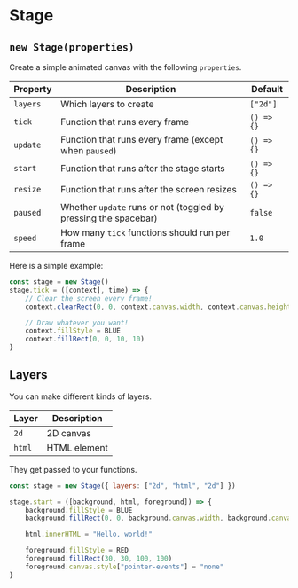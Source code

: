 # Stage

## `new Stage(properties)`

Create a simple animated canvas with the following `properties`.

| Property | Description                                                     | Default    |
| -------- | --------------------------------------------------------------- | ---------- |
| `layers` | Which layers to create                                          | `["2d"]`   |
| `tick`   | Function that runs every frame                                  | `() => {}` |
| `update` | Function that runs every frame (except when `paused`)           | `() => {}` |
| `start`  | Function that runs after the stage starts                       | `() => {}` |
| `resize` | Function that runs after the screen resizes                     | `() => {}` |
| `paused` | Whether `update` runs or not (toggled by pressing the spacebar) | `false`    |
| `speed`  | How many `tick` functions should run per frame                  | `1.0`      |

Here is a simple example:

```javascript
const stage = new Stage()
stage.tick = ([context], time) => {
	// Clear the screen every frame!
	context.clearRect(0, 0, context.canvas.width, context.canvas.height)

	// Draw whatever you want!
	context.fillStyle = BLUE
	context.fillRect(0, 0, 10, 10)
}
```

## Layers

You can make different kinds of layers.

| Layer  | Description  |
| ------ | ------------ |
| `2d`   | 2D canvas    |
| `html` | HTML element |

They get passed to your functions.

```javascript
const stage = new Stage({ layers: ["2d", "html", "2d"] })

stage.start = ([background, html, foreground]) => {
	background.fillStyle = BLUE
	background.fillRect(0, 0, background.canvas.width, background.canvas.height)

	html.innerHTML = "Hello, world!"

	foreground.fillStyle = RED
	foreground.fillRect(30, 30, 100, 100)
	foreground.canvas.style["pointer-events"] = "none"
}
```
